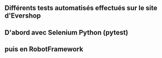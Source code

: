 ## Différents tests automatisés effectués sur le site d'Evershop
## D'abord avec Selenium Python (pytest)
## puis en RobotFramework

